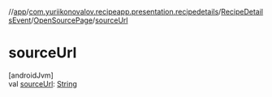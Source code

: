 //[app](../../../../index.md)/[com.yuriikonovalov.recipeapp.presentation.recipedetails](../../index.md)/[RecipeDetailsEvent](../index.md)/[OpenSourcePage](index.md)/[sourceUrl](source-url.md)

# sourceUrl

[androidJvm]\
val [sourceUrl](source-url.md): [String](https://kotlinlang.org/api/latest/jvm/stdlib/kotlin/-string/index.html)
